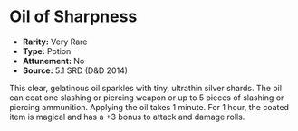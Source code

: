 # Oil of Sharpness

- **Rarity:** Very Rare
- **Type:** Potion
- **Attunement:** No
- **Source:** 5.1 SRD (D&D 2014)

This clear, gelatinous oil sparkles with tiny, ultrathin silver shards. The oil can coat one slashing or piercing weapon or up to 5 pieces of slashing or piercing ammunition. Applying the oil takes 1 minute. For 1 hour, the coated item is magical and has a +3 bonus to attack and damage rolls.
